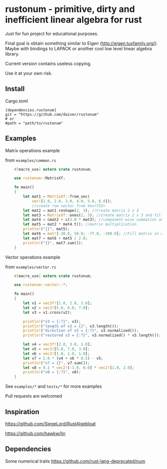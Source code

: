 # rustonum - primitive, dirty and inefficient linear algebra for rust 

Just for fun project for educational purposes.

Final goal is obtain something similar to Eigen (http://eigen.tuxfamily.org/). Maybe with bindings to LAPACK or another cool low level linear algebra library.

Current version contains useless copying.

Use it at your own risk.

Install
--------
Cargo.toml
```
[dependencies.rustonum]
git = "https://github.com/daiver/rustonum"
# or 
#path = "path/to/rustonum"
```

Examples
--------

Matrix operations example 

from `examples/common.rs`
   
```rust
    #[macro_use] extern crate rustonum;

    use rustonum::MatrixXf;

    fn main()
    {
        let mat1 = MatrixXf::from_vec(
            vec![1.0, 2.0, 3.0, 4.0, 5.0, 6.0]);
            //create row vector from Vec<f32>
        let mat2 = mat1.reshape(2, 3); //Create matrix 2 x 3
        let mat3 = MatrixXf::ones(2, 3); //Create matrix 2 x 3 and fill it by ones
        let mat4 = &mat2 + &(3.0 * mat3); //component-wise summation and multiplication 
        let mat5 = mat2 * mat4.t(); //matrix multiplication
        println!("{}", mat5);
        let mat6 = mat![-30.0, 50.0; -77.0, -100.0]; //Fill matrix in matlab way
        let mat7 = mat6 + mat5 / 2.0;
        println!("{}", mat7.sum());
    }
``` 

Vector operations example

from `examples/vector.rs`

```rust
    #[macro_use] extern crate rustonum;

    use rustonum::vector::*;

    fn main()
    {
        let v1 = vec3f![1.0, 2.0, 3.0];
        let v2 = vec3![5.0, 6.0, 7.0];
        let v3 = v1.cross(v2);

        println!("v3 = {:?}", v3);
        println!("length of v3 = {}", v3.length());
        println!("direction of v3 = {:?}", v3.normalized());
        println!("restored v3 = {:?}", v3.normalized() * v3.length());

        let v4 = vec3f![2.0, 3.0, 1.0];
        let v5 = vec3![5.0, 7.0, 3.0];
        let v6 = vec3![1.0, 1.0, 1.0];
        let v7 = 2.0 * (v4 + v6 * 0.5) - v5;
        println!("v7 = {}", v7.sum());
        let v8 = 0.1 * vec2![-1.0, 0.0] * vec2![1.0, 2.0];
        println!("v8 = {:?}", v8);
    }

```

See `examples/*` and `tests/*` for more examples

Pull requests are welcomed

Inspiration
---------
https://github.com/SiegeLord/RustAlgebloat

https://github.com/hawkw/lin

Dependencies
------------
Some numerical traits 
https://github.com/rust-lang-deprecated/num
